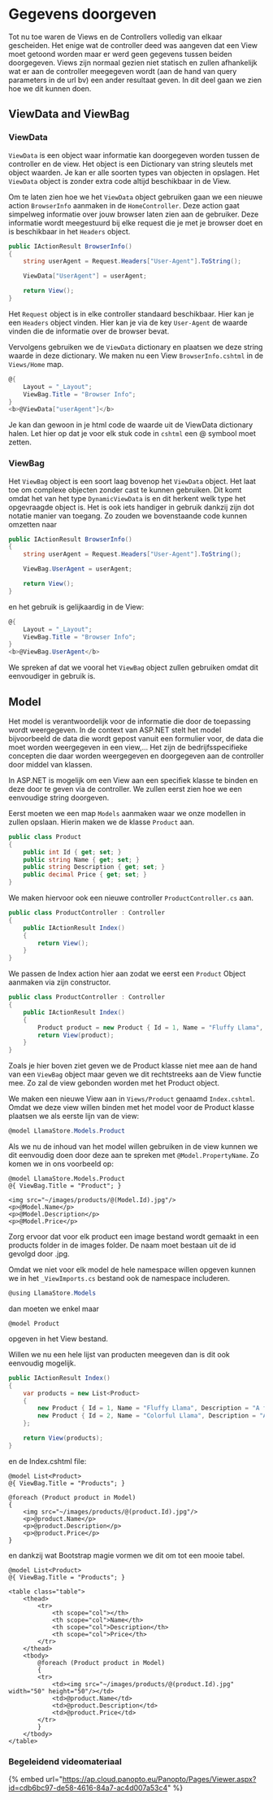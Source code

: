 # Gegevens doorgeven

Tot nu toe waren de Views en de Controllers volledig van elkaar gescheiden. Het enige wat de controller deed was aangeven dat een View moet getoond worden maar er werd geen gegevens tussen beiden doorgegeven. Views zijn normaal gezien niet statisch en zullen afhankelijk wat er aan de controller meegegeven wordt \(aan de hand van query parameters in de url bv\) een ander resultaat geven. In dit deel gaan we zien hoe we dit kunnen doen.

## ViewData and ViewBag

### ViewData

`ViewData` is een object waar informatie kan doorgegeven worden tussen de controller en de view. Het object is een Dictionary van string sleutels met object waarden. Je kan er alle soorten types van objecten in opslagen. Het `ViewData` object is zonder extra code altijd beschikbaar in de View.

Om te laten zien hoe we het `ViewData` object gebruiken gaan we een nieuwe action `BrowserInfo` aanmaken in de `HomeController`. Deze action gaat simpelweg informatie over jouw browser laten zien aan de gebruiker. Deze informatie wordt meegestuurd bij elke request die je met je browser doet en is beschikbaar in het `Headers` object.

```csharp
public IActionResult BrowserInfo()
{
    string userAgent = Request.Headers["User-Agent"].ToString();

    ViewData["UserAgent"] = userAgent;

    return View();
}
```

Het `Request` object is in elke controller standaard beschikbaar. Hier kan je een `Headers` object vinden. Hier kan je via de key `User-Agent` de waarde vinden die de informatie over de browser bevat.

Vervolgens gebruiken we de `ViewData` dictionary en plaatsen we deze string waarde in deze dictionary. We maken nu een View `BrowserInfo.cshtml` in de `Views/Home` map.

```csharp
@{
    Layout = "_Layout";
    ViewBag.Title = "Browser Info";
}
<b>@ViewData["userAgent"]</b>
```

Je kan dan gewoon in je html code de waarde uit de ViewData dictionary halen. Let hier op dat je voor elk stuk code in `cshtml` een @ symbool moet zetten.

### ViewBag

Het `ViewBag` object is een soort laag bovenop het `ViewData` object. Het laat toe om complexe objecten zonder cast te kunnen gebruiken. Dit komt omdat het van het type `DynamicViewData` is en dit herkent welk type het opgevraagde object is. Het is ook iets handiger in gebruik dankzij zijn dot notatie manier van toegang. Zo zouden we bovenstaande code kunnen omzetten naar

```csharp
public IActionResult BrowserInfo()
{
    string userAgent = Request.Headers["User-Agent"].ToString();

    ViewBag.UserAgent = userAgent;

    return View();
}
```

en het gebruik is gelijkaardig in de View:

```csharp
@{
    Layout = "_Layout";
    ViewBag.Title = "Browser Info";
}
<b>@ViewBag.UserAgent</b>
```

We spreken af dat we vooral het `ViewBag` object zullen gebruiken omdat dit eenvoudiger in gebruik is.

## Model

Het model is verantwoordelijk voor de informatie die door de toepassing wordt weergegeven. In de context van ASP.NET stelt het model bijvoorbeeld de data die wordt gepost vanuit een formulier voor, de data die moet worden weergegeven in een view,... Het zijn de bedrijfsspecifieke concepten die daar worden weergegeven en doorgegeven aan de controller door middel van klassen.

In ASP.NET is mogelijk om een View aan een specifiek klasse te binden en deze door te geven via de controller. We zullen eerst zien hoe we een eenvoudige string doorgeven.

Eerst moeten we een map `Models` aanmaken waar we onze modellen in zullen opslaan. Hierin maken we de klasse `Product` aan.

```csharp
public class Product
{
    public int Id { get; set; }
    public string Name { get; set; }
    public string Description { get; set; }
    public decimal Price { get; set; }
}
```

We maken hiervoor ook een nieuwe controller `ProductController.cs` aan.

```csharp
public class ProductController : Controller
{
    public IActionResult Index()
    {
        return View();
    }
}
```

We passen de Index action hier aan zodat we eerst een `Product` Object aanmaken via zijn constructor.

```csharp
public class ProductController : Controller
{
    public IActionResult Index()
    {
        Product product = new Product { Id = 1, Name = "Fluffy Llama", Description = "A fluffy llama that is very nice for small children", Price = 13.99M };
        return View(product);
    }
}
```

Zoals je hier boven ziet geven we de Product klasse niet mee aan de hand van een `ViewBag` object maar geven we dit rechtstreeks aan de View functie mee. Zo zal de view gebonden worden met het Product object.

We maken een nieuwe View aan in `Views/Product` genaamd `Index.cshtml`. Omdat we deze view willen binden met het model voor de Product klasse plaatsen we als eerste lijn van de view:

```csharp
@model LlamaStore.Models.Product
```

Als we nu de inhoud van het model willen gebruiken in de view kunnen we dit eenvoudig doen door deze aan te spreken met `@Model.PropertyName`. Zo komen we in ons voorbeeld op:

```markup
@model LlamaStore.Models.Product
@{ ViewBag.Title = "Product"; }

<img src="~/images/products/@(Model.Id).jpg"/>
<p>@Model.Name</p>
<p>@Model.Description</p>
<p>@Model.Price</p>
```

Zorg ervoor dat voor elk product een image bestand wordt gemaakt in een products folder in de images folder. De naam moet bestaan uit de id gevolgd door .jpg.

Omdat we niet voor elk model de hele namespace willen opgeven kunnen we in het `_ViewImports.cs` bestand ook de namespace includeren.

```csharp
@using LlamaStore.Models
```

dan moeten we enkel maar

```text
@model Product
```

opgeven in het View bestand.

Willen we nu een hele lijst van producten meegeven dan is dit ook eenvoudig mogelijk.

```csharp
public IActionResult Index()
{
    var products = new List<Product>
    {
        new Product { Id = 1, Name = "Fluffy Llama", Description = "A fluffy llama that is very nice for small children", Price = 13.99M },
        new Product { Id = 2, Name = "Colorful Llama", Description = "A colorful llama that will make you warm with joy", Price = 20.99M },
    };

    return View(products);
}
```

en de Index.cshtml file:

```markup
@model List<Product>
@{ ViewBag.Title = "Products"; }

@foreach (Product product in Model)
{
    <img src="~/images/products/@(product.Id).jpg"/>
    <p>@product.Name</p>
    <p>@product.Description</p>
    <p>@product.Price</p>
}

```

en dankzij wat Bootstrap magie vormen we dit om tot een mooie tabel.

```aspnet
@model List<Product>
@{ ViewBag.Title = "Products"; }

<table class="table">
    <thead>
        <tr>
            <th scope="col"></th>
            <th scope="col">Name</th>
            <th scope="col">Description</th>
            <th scope="col">Price</th>
        </tr>
    </thead>
    <tbody>
        @foreach (Product product in Model)
        {
        <tr>
            <td><img src="~/images/products/@(product.Id).jpg" width="50" height="50"/></td>
            <td>@product.Name</td>
            <td>@product.Description</td>
            <td>@product.Price</td>
        </tr>
        }
    </tbody>
</table>
```

### Begeleidend videomateriaal

{% embed url="https://ap.cloud.panopto.eu/Panopto/Pages/Viewer.aspx?id=cdb6bc97-de58-4616-84a7-ac4d007a53c4" %}



